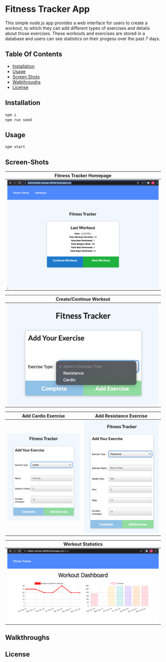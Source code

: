 # Fitness Tracker App
This simple node.js app provides a web interface for users to create a workout, to which they can add different types of exercises and details about those exercises.  These workouts and exercises are stored in a database and users can see statistics on their progess over the past 7 days.

## Table Of Contents
- [Installation](#installation)
- [Usage](#usage)
- [Screen Shots](#screen-shots)
- [Walkthroughs](#walkthroughs)
- [License](#License)

## Installation
```
npm i
npm run seed
```

## Usage
```
npm start
```

## Screen-Shots
| Fitness Tracker Homepage |
| :----------------------: |
| ![Fitness Tracker Homepage](https://github.com/j-goldrath/workout-tracker/blob/main/assets/images/fitness-tracker-homepage.png?raw=true) |

| Create/Continue Workout |
| :---------------------: |
| ![Choose Exercise Type](https://github.com/j-goldrath/workout-tracker/blob/main/assets/images/add-exercise-menu.png?raw=true) |

|  Add Cardio Exercise  |  Add Resistance Exercise  |
|  :-----------------:  |  :---------------------:  |
| ![Add Cardio Exercise](https://github.com/j-goldrath/workout-tracker/blob/main/assets/images/add-cardio-exercise.png?raw=true) | ![Add Resistance Exercise](https://github.com/j-goldrath/workout-tracker/blob/main/assets/images/add-resistance-exercise.png?raw=true) |

|  Workout Statistics  |
|  :----------------:  |
| ![Check Workout Stats](https://github.com/j-goldrath/workout-tracker/blob/main/assets/images/workout-dashboard.png?raw=true) |

## Walkthroughs

## License

